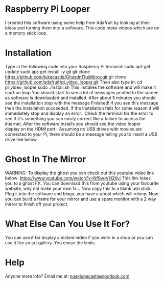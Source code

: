 # Raspberry Pi Looper
I created this software using some help from Adafruit by looking at their ideas and turning them into a software. This code make videos which are on a memory stick loop.
# Installation
Type in the following code into your Raspberry Pi terminal:
sudo apt-get update
sudo apt-get install -y git
git clone https://github.com/lukecastle/GhostInTheMirror.git
git clone https://github.com/adafruit/pi_video_looper.git
Then also type in:
cd pi_video_looper
sudo ./install.sh
This installes the software and will make it start on loop
You should start to see a lot of messages printed to the screen as software is downloaded and installed.
After about 5 minutes you should see the installation stop with the message Finished! If you see this message then the installation succeeded.
If the installation fails for some reason it will immediately stop and display an error.  Check the terminal for the error to see if it's something you can easily correct like a failure to access the internet.
After the software installs you should see the video looper display on the HDMI port.  Assuming no USB drives with movies are connected to your Pi, there should be a message telling you to insert a USB drive like below.
# Ghost In The Mirror
WARNING:
To display the ghost you can check out this youtube video link below:
https://www.youtube.com/watch?v=Nf9yqVH3KyI
This link takes you to a ghost FX. You can download this from youtube using your favourite website, why not make your own fx...
Now copy this to a blank usb stick.
Plug it into the software and bingo, you have a ghost which will reloop.
Now you can build a frame for your mirror and use a spare monitor with a 2 way mirror to finish off your project.
# What Else Can You Use It For?
You can use it for display a instore video if you work in a shop or you can use it like an art gallery. You chose the limits.
# Help
Anyone more info? Email me at: nuexlukecastle@outlook.com
